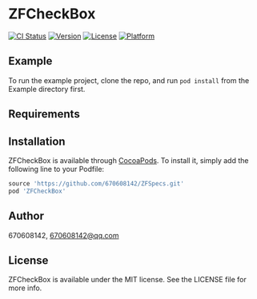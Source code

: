 # ZFCheckBox

[![CI Status](https://img.shields.io/travis/670608142/ZFCheckBox.svg?style=flat)](https://travis-ci.org/670608142/ZFCheckBox)
[![Version](https://img.shields.io/cocoapods/v/ZFCheckBox.svg?style=flat)](https://cocoapods.org/pods/ZFCheckBox)
[![License](https://img.shields.io/cocoapods/l/ZFCheckBox.svg?style=flat)](https://cocoapods.org/pods/ZFCheckBox)
[![Platform](https://img.shields.io/cocoapods/p/ZFCheckBox.svg?style=flat)](https://cocoapods.org/pods/ZFCheckBox)

## Example

To run the example project, clone the repo, and run `pod install` from the Example directory first.

## Requirements

## Installation

ZFCheckBox is available through [CocoaPods](https://cocoapods.org). To install
it, simply add the following line to your Podfile:

```ruby
source 'https://github.com/670608142/ZFSpecs.git'
pod 'ZFCheckBox'
```

## Author

670608142, 670608142@qq.com

## License

ZFCheckBox is available under the MIT license. See the LICENSE file for more info.
